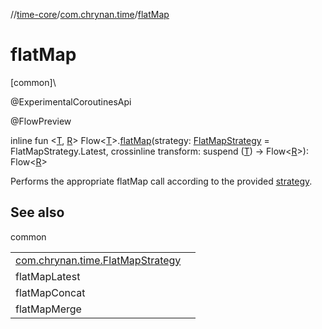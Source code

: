 //[time-core](../../index.md)/[com.chrynan.time](index.md)/[flatMap](flat-map.md)

# flatMap

[common]\

@ExperimentalCoroutinesApi

@FlowPreview

inline fun &lt;[T](flat-map.md), [R](flat-map.md)&gt; Flow&lt;[T](flat-map.md)&gt;.[flatMap](flat-map.md)(strategy: [FlatMapStrategy](-flat-map-strategy/index.md) = FlatMapStrategy.Latest, crossinline transform: suspend ([T](flat-map.md)) -&gt; Flow&lt;[R](flat-map.md)&gt;): Flow&lt;[R](flat-map.md)&gt;

Performs the appropriate flatMap call according to the provided [strategy](flat-map.md).

## See also

common

| | |
|---|---|
| [com.chrynan.time.FlatMapStrategy](-flat-map-strategy/index.md) |  |
| flatMapLatest |  |
| flatMapConcat |  |
| flatMapMerge |  |
